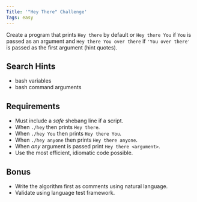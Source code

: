 ```yaml
---
Title: '"Hey There" Challenge'
Tags: easy
---
```


Create a program that prints `Hey there` by default or `Hey there You` if `You` is
passed as an argument and `Hey there You over there` if `'You over there'`
is passed as the first argument (hint quotes).

## Search Hints

* bash variables
* bash command arguments

## Requirements

* Must include a *safe* shebang line if a script.
* When `./hey` then prints `Hey there`.
* When `./hey You` then prints `Hey there You`.
* When `./hey anyone` then prints `Hey there anyone`.
* When *any* argument is passed print `Hey there <argument>`.
* Use the most efficient, idiomatic code possible.

## Bonus

* Write the algorithm first as comments using natural language.
* Validate using language test framework.

